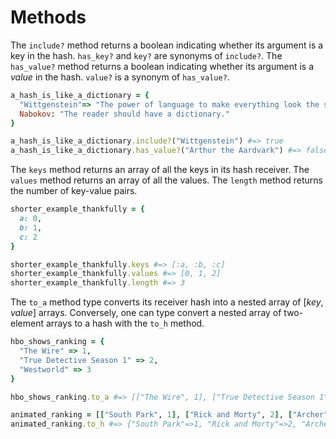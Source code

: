 # Methods

The `include?` method returns a boolean indicating whether its argument is a key
in the hash. `has_key?` and `key?` are synonyms of `include?`. The `has_value?`
method returns a boolean indicating whether its argument is a _value_ in the
hash. `value?` is a synonym of `has_value?`.

```ruby
a_hash_is_like_a_dictionary = {
  "Wittgenstein"=> "The power of language to make everything look the same which appears in its crassest form in the dictionary",
  Nabokov: "The reader should have a dictionary."
}

a_hash_is_like_a_dictionary.include?("Wittgenstein") #=> true
a_hash_is_like_a_dictionary.has_value?("Arthur the Aardvark") #=> false
```

The `keys` method returns an array of all the keys in its hash receiver. The
`values` method returns an array of all the values. The `length` method returns
the number of key-value pairs.

```ruby
shorter_example_thankfully = {
  a: 0,
  b: 1,
  c: 2
}

shorter_example_thankfully.keys #=> [:a, :b, :c]
shorter_example_thankfully.values #=> [0, 1, 2]
shorter_example_thankfully.length #=> 3
```

The `to_a` method type converts its receiver hash into a nested array of [_key_,
_value_] arrays. Conversely, one can type convert a nested array of two-element
arrays to a hash with the `to_h` method.

```ruby
hbo_shows_ranking = {
  "The Wire" => 1,
  "True Detective Season 1" => 2,
  "Westworld" => 3
}

hbo_shows_ranking.to_a #=> [["The Wire", 1], ["True Detective Season 1", 2], ["Westworld", 3]]

animated_ranking = [["South Park", 1], ["Rick and Morty", 2], ["Archer", 3]]
animated_ranking.to_h #=> {"South Park"=>1, "Rick and Morty"=>2, "Archer"=>3}
```
